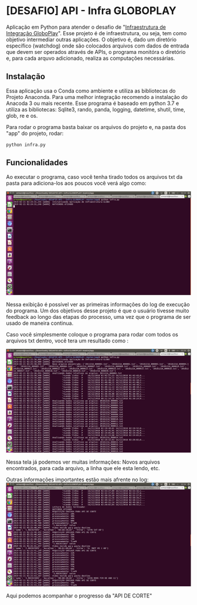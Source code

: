 # [DESAFIO] API - Infra GLOBOPLAY 
Aplicação em Python para atender o desafio de "[Infraestrutura de Integração GloboPlay](https://github.com/Lucas-Armand/-DESAFIO-API---Infra-GLOBOPLAY-/blob/master/docs/DESAFIO%20DE%20INTEGRA%C3%87%C3%83O.pdf)". Esse projeto é de infraestrutura, ou seja, tem como objetivo intermediar outras aplicações. O objetivo é, dado um diretório específico (watchdog) onde são colocados arquivos com dados de entrada que devem ser operados através de APIs, o programa monitóra o diretório e, para cada arquvo adicionado, realiza as computações necessárias.

## Instalação

Essa aplicação usa o Conda como ambiente e utiliza as bibliotecas do Projeto Anaconda. Para uma melhor integração recomendo a instalação do Anacoda 3 ou mais recente. Esse programa é baseado em python 3.7 e utiliza as bibliotecas: Sqlite3, rando, panda, logging, datetime, shutil, time, glob, re e os.

Para rodar o programa basta baixar os arquivos do projeto e, na pasta dos "app" do projeto, rodar: 

```
python infra.py
```

## Funcionalidades
Ao executar o programa, caso você tenha tirado todos os arquivos txt da pasta para adiciona-los aos poucos você verá algo como:

![Tela inicial](https://github.com/Lucas-Armand/-DESAFIO-API---Infra-GLOBOPLAY-/blob/master/docs/imgs/Screenshot%20from%202019-02-21%2002-24-40.png)

Nessa exibição é possível ver as primeiras informações do log de execução do programa. Um dos objetivos desse projeto é que o usuário tivesse muito feedback ao longo das etapas do processo, uma vez que o programa de ser usado de maneira continua.

Caso você simplesmente coloque o programa para rodar com todos os arquivos txt dentro, você tera um resultado como :

![Tela segunda](https://github.com/Lucas-Armand/-DESAFIO-API---Infra-GLOBOPLAY-/blob/master/docs/imgs/Screenshot%20from%202019-02-21%2002-26-31.png)

Nessa tela já podemos ver muitas informações: Novos arquivos encontrados, para cada arquivo, a linha que ele esta lendo, etc.

Outras informações importantes estão mais afrente no log:
![Tela terceira](https://github.com/Lucas-Armand/-DESAFIO-API---Infra-GLOBOPLAY-/blob/master/docs/imgs/Screenshot%20from%202019-02-21%2002-26-59.png)

Aqui podemos acompanhar o progresso da "API DE CORTE"
